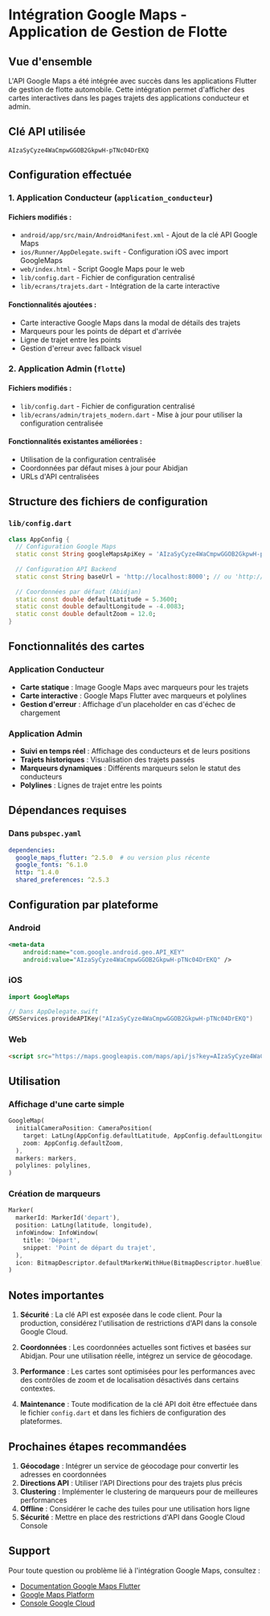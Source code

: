 # Intégration Google Maps - Application de Gestion de Flotte

## Vue d'ensemble

L'API Google Maps a été intégrée avec succès dans les applications Flutter de gestion de flotte automobile. Cette intégration permet d'afficher des cartes interactives dans les pages trajets des applications conducteur et admin.

## Clé API utilisée

```
AIzaSyCyze4WaCmpwGGOB2GkpwH-pTNc04DrEKQ
```

## Configuration effectuée

### 1. Application Conducteur (`application_conducteur`)

#### Fichiers modifiés :
- `android/app/src/main/AndroidManifest.xml` - Ajout de la clé API Google Maps
- `ios/Runner/AppDelegate.swift` - Configuration iOS avec import GoogleMaps
- `web/index.html` - Script Google Maps pour le web
- `lib/config.dart` - Fichier de configuration centralisé
- `lib/ecrans/trajets.dart` - Intégration de la carte interactive

#### Fonctionnalités ajoutées :
- Carte interactive Google Maps dans la modal de détails des trajets
- Marqueurs pour les points de départ et d'arrivée
- Ligne de trajet entre les points
- Gestion d'erreur avec fallback visuel

### 2. Application Admin (`flotte`)

#### Fichiers modifiés :
- `lib/config.dart` - Fichier de configuration centralisé
- `lib/ecrans/admin/trajets_modern.dart` - Mise à jour pour utiliser la configuration centralisée

#### Fonctionnalités existantes améliorées :
- Utilisation de la configuration centralisée
- Coordonnées par défaut mises à jour pour Abidjan
- URLs d'API centralisées

## Structure des fichiers de configuration

### `lib/config.dart`
```dart
class AppConfig {
  // Configuration Google Maps
  static const String googleMapsApiKey = 'AIzaSyCyze4WaCmpwGGOB2GkpwH-pTNc04DrEKQ';
  
  // Configuration API Backend
  static const String baseUrl = 'http://localhost:8000'; // ou 'http://192.168.11.243:8000'
  
  // Coordonnées par défaut (Abidjan)
  static const double defaultLatitude = 5.3600;
  static const double defaultLongitude = -4.0083;
  static const double defaultZoom = 12.0;
}
```

## Fonctionnalités des cartes

### Application Conducteur
- **Carte statique** : Image Google Maps avec marqueurs pour les trajets
- **Carte interactive** : Google Maps Flutter avec marqueurs et polylines
- **Gestion d'erreur** : Affichage d'un placeholder en cas d'échec de chargement

### Application Admin
- **Suivi en temps réel** : Affichage des conducteurs et de leurs positions
- **Trajets historiques** : Visualisation des trajets passés
- **Marqueurs dynamiques** : Différents marqueurs selon le statut des conducteurs
- **Polylines** : Lignes de trajet entre les points

## Dépendances requises

### Dans `pubspec.yaml`
```yaml
dependencies:
  google_maps_flutter: ^2.5.0  # ou version plus récente
  google_fonts: ^6.1.0
  http: ^1.4.0
  shared_preferences: ^2.5.3
```

## Configuration par plateforme

### Android
```xml
<meta-data
    android:name="com.google.android.geo.API_KEY"
    android:value="AIzaSyCyze4WaCmpwGGOB2GkpwH-pTNc04DrEKQ" />
```

### iOS
```swift
import GoogleMaps

// Dans AppDelegate.swift
GMSServices.provideAPIKey("AIzaSyCyze4WaCmpwGGOB2GkpwH-pTNc04DrEKQ")
```

### Web
```html
<script src="https://maps.googleapis.com/maps/api/js?key=AIzaSyCyze4WaCmpwGGOB2GkpwH-pTNc04DrEKQ&libraries=places"></script>
```

## Utilisation

### Affichage d'une carte simple
```dart
GoogleMap(
  initialCameraPosition: CameraPosition(
    target: LatLng(AppConfig.defaultLatitude, AppConfig.defaultLongitude),
    zoom: AppConfig.defaultZoom,
  ),
  markers: markers,
  polylines: polylines,
)
```

### Création de marqueurs
```dart
Marker(
  markerId: MarkerId('depart'),
  position: LatLng(latitude, longitude),
  infoWindow: InfoWindow(
    title: 'Départ',
    snippet: 'Point de départ du trajet',
  ),
  icon: BitmapDescriptor.defaultMarkerWithHue(BitmapDescriptor.hueBlue),
)
```

## Notes importantes

1. **Sécurité** : La clé API est exposée dans le code client. Pour la production, considérez l'utilisation de restrictions d'API dans la console Google Cloud.

2. **Coordonnées** : Les coordonnées actuelles sont fictives et basées sur Abidjan. Pour une utilisation réelle, intégrez un service de géocodage.

3. **Performance** : Les cartes sont optimisées pour les performances avec des contrôles de zoom et de localisation désactivés dans certains contextes.

4. **Maintenance** : Toute modification de la clé API doit être effectuée dans le fichier `config.dart` et dans les fichiers de configuration des plateformes.

## Prochaines étapes recommandées

1. **Géocodage** : Intégrer un service de géocodage pour convertir les adresses en coordonnées
2. **Directions API** : Utiliser l'API Directions pour des trajets plus précis
3. **Clustering** : Implémenter le clustering de marqueurs pour de meilleures performances
4. **Offline** : Considérer le cache des tuiles pour une utilisation hors ligne
5. **Sécurité** : Mettre en place des restrictions d'API dans Google Cloud Console

## Support

Pour toute question ou problème lié à l'intégration Google Maps, consultez :
- [Documentation Google Maps Flutter](https://pub.dev/packages/google_maps_flutter)
- [Google Maps Platform](https://developers.google.com/maps)
- [Console Google Cloud](https://console.cloud.google.com/)


